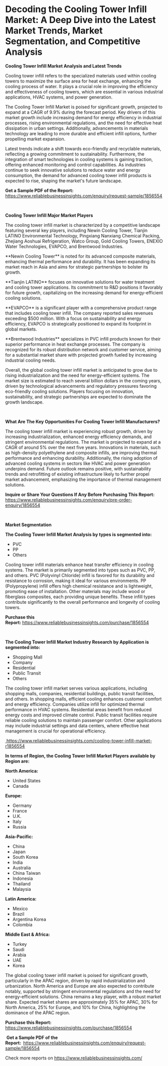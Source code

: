 <p><h1>Decoding the Cooling Tower Infill Market: A Deep Dive into the Latest Market Trends, Market Segmentation, and Competitive Analysis</h1></p><p><strong>Cooling Tower Infill Market Analysis and Latest Trends</strong></p>
<p><p>Cooling tower infill refers to the specialized materials used within cooling towers to maximize the surface area for heat exchange, enhancing the cooling process of water. It plays a crucial role in improving the efficiency and effectiveness of cooling towers, which are essential in various industrial applications, HVAC systems, and power generation.</p><p>The Cooling Tower Infill Market is poised for significant growth, projected to expand at a CAGR of 9.9% during the forecast period. Key drivers of this market growth include increasing demand for energy efficiency in industrial processes, rising environmental regulations, and the need for effective heat dissipation in urban settings. Additionally, advancements in materials technology are leading to more durable and efficient infill options, further propelling market expansion.</p><p>Latest trends indicate a shift towards eco-friendly and recyclable materials, reflecting a growing commitment to sustainability. Furthermore, the integration of smart technologies in cooling systems is gaining traction, offering enhanced monitoring and control capabilities. As industries continue to seek innovative solutions to reduce water and energy consumption, the demand for advanced cooling tower infill products is expected to rise, shaping the market's future landscape.</p></p>
<p><strong>Get a Sample PDF of the Report:&nbsp;</strong> <a href="https://www.reliablebusinessinsights.com/enquiry/request-sample/1856554?utm_campaign=118&utm_medium=2&utm_source=Github&utm_content=ia&utm_term=30012025&utm_id=cooling-tower-infill">https://www.reliablebusinessinsights.com/enquiry/request-sample/1856554</a></p>
<p>&nbsp;</p>
<p><strong>Cooling Tower Infill Major Market Players</strong></p>
<p><p>The cooling tower infill market is characterized by a competitive landscape featuring several key players, including Newin Cooling Tower, Tianjin LATINO Environmental Technology, Pingxiang Nanxiang Chemical Packing, Zhejiang Aoshuai Refrigeration, Watco Group, Gold Cooling Towers, ENEXIO Water Technologies, EVAPCO, and Brentwood Industries. </p><p>**Newin Cooling Tower** is noted for its advanced composite materials, enhancing thermal performance and durability. It has been expanding its market reach in Asia and aims for strategic partnerships to bolster its growth.</p><p>**Tianjin LATINO** focuses on innovative solutions for water treatment and cooling tower applications. Its commitment to R&D positions it favorably for future growth, capitalizing on the increasing demand for energy-efficient cooling solutions.</p><p>**EVAPCO** is a significant player with a comprehensive product range that includes cooling tower infill. The company reported sales revenues exceeding $500 million. With a focus on sustainability and energy efficiency, EVAPCO is strategically positioned to expand its footprint in global markets.</p><p>**Brentwood Industries** specializes in PVC infill products known for their superior performance in heat exchange processes. The company is recognized for its robust distribution network and customer service, aiming for a substantial market share with projected growth fueled by increasing industrial cooling needs.</p><p>Overall, the global cooling tower infill market is anticipated to grow due to rising industrialization and the need for energy-efficient systems. The market size is estimated to reach several billion dollars in the coming years, driven by technological advancements and regulatory pressures favoring eco-friendly cooling solutions. Players focusing on innovation, sustainability, and strategic partnerships are expected to dominate the growth landscape.</p></p>
<p>&nbsp;</p>
<p><strong>What Are The Key Opportunities For Cooling Tower Infill Manufacturers?</strong></p>
<p><p>The cooling tower infill market is experiencing robust growth, driven by increasing industrialization, enhanced energy efficiency demands, and stringent environmental regulations. The market is projected to expand at a CAGR of around 5% over the next five years. Innovations in materials, such as high-density polyethylene and composite infills, are improving thermal performance and enhancing durability. Additionally, the rising adoption of advanced cooling systems in sectors like HVAC and power generation underpins demand. Future outlook remains positive, with sustainability trends and retrofitting of existing infrastructure likely to further propel market advancement, emphasizing the importance of thermal management solutions.</p></p>
<p><strong>Inquire or Share Your Questions If Any Before Purchasing This Report:</strong> <a href="https://www.reliablebusinessinsights.com/enquiry/pre-order-enquiry/1856554?utm_campaign=118&utm_medium=2&utm_source=Github&utm_content=ia&utm_term=30012025&utm_id=cooling-tower-infill">https://www.reliablebusinessinsights.com/enquiry/pre-order-enquiry/1856554</a></p>
<p>&nbsp;</p>
<p><strong>Market Segmentation</strong></p>
<p><strong>The Cooling Tower Infill Market Analysis by types is segmented into:</strong></p>
<p><ul><li>PVC</li><li>PP</li><li>Others</li></ul></p>
<p><p>Cooling tower infill materials enhance heat transfer efficiency in cooling systems. The market is primarily segmented into types such as PVC, PP, and others. PVC (Polyvinyl Chloride) infill is favored for its durability and resistance to corrosion, making it ideal for various environments. PP (Polypropylene) infill offers high chemical resistance and is lightweight, promoting ease of installation. Other materials may include wood or fiberglass composites, each providing unique benefits. These infill types contribute significantly to the overall performance and longevity of cooling towers.</p></p>
<p><strong>Purchase this Report:&nbsp;</strong><a href="https://www.reliablebusinessinsights.com/purchase/1856554?utm_campaign=118&utm_medium=2&utm_source=Github&utm_content=ia&utm_term=30012025&utm_id=cooling-tower-infill">https://www.reliablebusinessinsights.com/purchase/1856554</a></p>
<p>&nbsp;</p>
<p><strong>The Cooling Tower Infill Market Industry Research by Application is segmented into:</strong></p>
<p><ul><li>Shopping Mall</li><li>Company</li><li>Residential</li><li>Public Transit</li><li>Others</li></ul></p>
<p><p>The cooling tower infill market serves various applications, including shopping malls, companies, residential buildings, public transit facilities, and others. In shopping malls, efficient cooling enhances customer comfort and energy efficiency. Companies utilize infill for optimized thermal performance in HVAC systems. Residential areas benefit from reduced energy costs and improved climate control. Public transit facilities require reliable cooling solutions to maintain passenger comfort. Other applications may include industrial settings and data centers, where effective heat management is crucial for operational efficiency.</p></p>
<p><a href="https://www.reliablebusinessinsights.com/cooling-tower-infill-market-r1856554?utm_campaign=118&utm_medium=2&utm_source=Github&utm_content=ia&utm_term=30012025&utm_id=cooling-tower-infill">&nbsp;https://www.reliablebusinessinsights.com/cooling-tower-infill-market-r1856554</a></p>
<p><strong>In terms of Region, the Cooling Tower Infill Market Players available by Region are:</strong></p>
<p>
    <p> <strong> North America: </strong>
        <ul>
            <li>United States</li>
            <li>Canada</li>
        </ul>
        </p> 
    <p> <strong> Europe: </strong>
        <ul>
            <li>Germany</li>
            <li>France</li>
            <li>U.K.</li>
            <li>Italy</li>
            <li>Russia</li>
        </ul>
        </p> 
    <p> <strong> Asia-Pacific: </strong>
        <ul>
            <li>China</li>
            <li>Japan</li>
            <li>South Korea</li>
            <li>India</li>
            <li>Australia</li>
            <li>China Taiwan</li>
            <li>Indonesia</li>
            <li>Thailand</li>
            <li>Malaysia</li>
        </ul>
        </p> 
    <p> <strong> Latin America: </strong>
        <ul>
            <li>Mexico</li>
            <li>Brazil</li>
            <li>Argentina Korea</li>
            <li>Colombia</li>
        </ul>
        </p> 
    <p> <strong> Middle East & Africa: </strong>
        <ul>
            <li>Turkey</li>
            <li>Saudi</li>
            <li>Arabia</li>
            <li>UAE</li>
            <li>Korea</li>
        </ul>
    </p>
    </p>
<p><p>The global cooling tower infill market is poised for significant growth, particularly in the APAC region, driven by rapid industrialization and urbanization. North America and Europe are also expected to contribute notably, supported by stringent environmental regulations and the need for energy-efficient solutions. China remains a key player, with a robust market share. Expected market shares are approximately 35% for APAC, 30% for North America, 25% for Europe, and 10% for China, highlighting the dominance of the APAC region.</p></p>
<p><strong>Purchase this Report: </strong><a href="https://www.reliablebusinessinsights.com/purchase/1856554?utm_campaign=118&utm_medium=2&utm_source=Github&utm_content=ia&utm_term=30012025&utm_id=cooling-tower-infill">https://www.reliablebusinessinsights.com/purchase/1856554</a></p>
<p>&nbsp;<strong>Get a Sample PDF of the Report:&nbsp;&nbsp;</strong><a href="https://www.reliablebusinessinsights.com/enquiry/request-sample/1856554?utm_campaign=118&utm_medium=2&utm_source=Github&utm_content=ia&utm_term=30012025&utm_id=cooling-tower-infill">https://www.reliablebusinessinsights.com/enquiry/request-sample/1856554</a></p>
<p><strong></strong></p>
<p>Check more reports on <a href="https://www.reliablebusinessinsights.com/?utm_campaign=118&utm_medium=2&utm_source=Github&utm_content=ia&utm_term=30012025&utm_id=cooling-tower-infill">https://www.reliablebusinessinsights.com/</a></p>